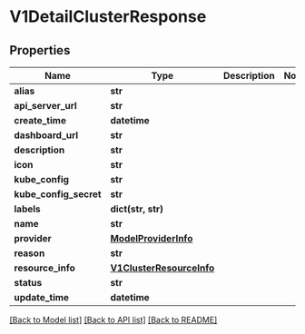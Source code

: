 # V1DetailClusterResponse

## Properties
Name | Type | Description | Notes
------------ | ------------- | ------------- | -------------
**alias** | **str** |  | 
**api_server_url** | **str** |  | 
**create_time** | **datetime** |  | 
**dashboard_url** | **str** |  | 
**description** | **str** |  | 
**icon** | **str** |  | 
**kube_config** | **str** |  | 
**kube_config_secret** | **str** |  | 
**labels** | **dict(str, str)** |  | 
**name** | **str** |  | 
**provider** | [**ModelProviderInfo**](ModelProviderInfo.md) |  | 
**reason** | **str** |  | 
**resource_info** | [**V1ClusterResourceInfo**](V1ClusterResourceInfo.md) |  | 
**status** | **str** |  | 
**update_time** | **datetime** |  | 

[[Back to Model list]](../README.md#documentation-for-models) [[Back to API list]](../README.md#documentation-for-api-endpoints) [[Back to README]](../README.md)

